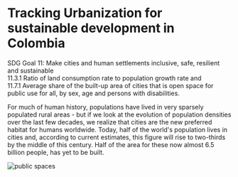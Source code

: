 # Tracking Urbanization for sustainable development in Colombia  
SDG Goal 11: Make cities and human settlements inclusive, safe, resilient and sustainable  
11.3.1 Ratio of land consumption rate to population growth rate and    
11.7.1 Average share of the built-up area of cities that is open space for public use for all, by sex, age and persons with disabilities.   
  
For much of human history, populations have lived in very sparsely populated rural areas - but if we look at the evolution of population densities over the last few decades, we realize that cities are the new preferred habitat for humans worldwide. Today, half of the world's population lives in cities and, according to current estimates, this figure will rise to two-thirds by the middle of this century. Half of the area for these now almost 6.5 billion people,  has yet to be built. 

![public spaces](https://github.com/gizdatalab/SGD_11_Tracking_Colombia/blob/main/public3.PNG)
